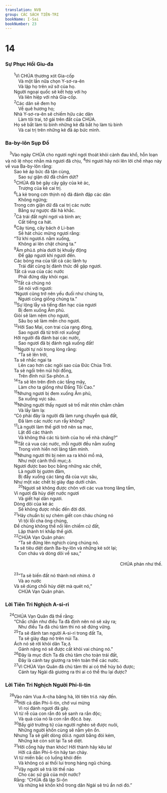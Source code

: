 ```yaml
---
translation: NVB
group: CÁC SÁCH TIÊN-TRI
bookName: I-Sai 
bookNumber: 23
---
```


<div class="title"><h1>14</h1><h3>Sự Phục Hồi Giu-đa </h3></div>
<span class="verse es_14_1">  <sup>1</sup>Vì CHÚA thương xót Gia-cốp <br/>   Và một lần nữa chọn Y-sơ-ra-ên <br/>   Và lập họ trên xứ sở của họ. <br/>  Người ngoại quốc sẽ kết hợp với họ <br/>   Và liên hiệp với nhà Gia-cốp. <br/></span>
<span class="verse es_14_2">  <sup>2</sup>Các dân sẽ đem họ <br/>   Về quê hương họ; <br/>  Nhà Y-sơ-ra-ên sẽ chiếm hữu các dân <br/>   Làm tôi trai, tớ gái trên đất của CHÚA. <br/>  Họ sẽ bắt làm tù binh những kẻ đã bắt họ làm tù binh <br/>   Và cai trị trên những kẻ đã áp bức mình. <br/></span>
<div class="title"><h3>Ba-by-lôn Sụp Đổ </h3></div>
<span class="verse es_14_3"> <sup>3</sup>Vào ngày CHÚA cho ngươi nghỉ ngơi thoát khỏi cảnh đau khổ, hỗn loạn và nô lệ nhọc nhằn mà ngươi đã chịu, </span>
<span class="verse es_14_4"><sup>4</sup>thì ngươi hãy nói lên lời chế nhạo này về vua Ba-by-lôn rằng: <br/>  Sao kẻ áp bức đã tận cùng, <br/>   Sao sự giận dữ đã chấm dứt? <br/></span>
<span class="verse es_14_5">  <sup>5</sup>CHÚA đã bẻ gãy cây gậy của kẻ ác, <br/>   Trượng của kẻ cai trị. <br/></span>
<span class="verse es_14_6">  <sup>6</sup>Là kẻ trong cơn thịnh nộ đã đánh đập các dân <br/>   Không ngừng; <br/>  Trong cơn giận dữ đã cai trị các nước <br/>   Bằng sự ngược đãi hà khắc. <br/></span>
<span class="verse es_14_7">  <sup>7</sup>Cả trái đất nghỉ ngơi và bình an; <br/>   Cất tiếng ca hát. <br/></span>
<span class="verse es_14_8">  <sup>8</sup>Cây tùng, cây bách ở Li-ban <br/>   Sẽ hát chúc mừng ngươi rằng: <br/>  “Từ khi ngươi<a data-toggle="tooltip" data-placement="bottom" title="Nt: ngươi, vua Ba-by-lôn">⚓</a> nằm xuống, <br/>   Không ai lên chặt chúng ta.” <br/></span>
<span class="verse es_14_9">  <sup>9</sup>Âm phủ<a data-toggle="tooltip" data-placement="bottom" title="Nt: shê-ôn">⚓</a> phía dưới bị khuấy động <br/>   Để gặp ngươi khi ngươi đến. <br/>  Các bóng ma của tất cả các lãnh tụ <br/>   Trái đất cũng bị đánh thức để gặp ngươi. <br/>  Tất cả vua của các nước <br/>   Phải đứng dậy khỏi ngai. <br/></span>
<span class="verse es_14_10">  <sup>10</sup>Tất cả chúng nó <br/>   Sẽ nói với ngươi: <br/>  “Ngươi cũng trở nên yếu đuối như chúng ta, <br/>   Ngươi cũng giống chúng ta.” <br/></span>
<span class="verse es_14_11">  <sup>11</sup>Sự lộng lẫy và tiếng đàn hạc của ngươi <br/>   Bị đem xuống Âm phủ. <br/>  Giòi sẽ làm nệm cho ngươi, <br/>   Sâu bọ sẽ làm mền cho ngươi. <br/></span>
<span class="verse es_14_12">  <sup>12</sup>Hỡi Sao Mai, con trai của rạng đông, <br/>   Sao ngươi đã từ trời rơi xuống! <br/>  Hỡi người đã đánh bại các nước, <br/>   Sao ngươi đã bị đánh ngã xuống đất! <br/></span>
<span class="verse es_14_13">  <sup>13</sup>Người tự nói trong lòng rằng: <br/>   “Ta sẽ lên trời, <br/>  Ta sẽ nhấc ngai ta <br/>   Lên cao hơn các ngôi sao của Đức Chúa Trời. <br/>  Ta sẽ ngồi trên núi hội đồng, <br/>   Trên đỉnh núi Sa-phôn.<a data-toggle="tooltip" data-placement="bottom" title="Ctd: miền cực bắc">⚓</a><br/></span>
<span class="verse es_14_14">  <sup>14</sup>Ta sẽ lên trên đỉnh các tầng mây, <br/>   Làm cho ta giống như Đấng Tối Cao.” <br/></span>
<span class="verse es_14_15">  <sup>15</sup>Nhưng ngươi bị đem xuống Âm phủ, <br/>   Sa xuống vực sâu. <br/></span>
<span class="verse es_14_16">  <sup>16</sup>Những người thấy ngươi sẽ trố mắt nhìn chằm chằm <br/>   Và lấy làm lạ: <br/>  “Có phải đây là người đã làm rung chuyển quả đất, <br/>   Đã làm các nước run rẩy không? <br/></span>
<span class="verse es_14_17">  <sup>17</sup>Là người làm thế giới trở nên sa mạc, <br/>   Lật đổ các thành <br/>   Và không thả các tù binh của họ về nhà chăng?” <br/></span>
<span class="verse es_14_18">  <sup>18</sup>Tất cả vua các nước, mỗi người đều nằm xuống <br/>   Trong vinh hiển nơi lăng tẩm mình. <br/></span>
<span class="verse es_14_19">  <sup>19</sup>Nhưng ngươi thì bị ném xa ra khỏi mồ mả, <br/>   Như một cành thối mục;<a data-toggle="tooltip" data-placement="bottom" title="Một số các bản dịch cổ: xác thối rữa">⚓</a><br/>  Ngươi được bao bọc bằng những xác chết, <br/>   Là người bị gươm đâm, <br/>   Bị đẩy xuống các tảng đá của vực sâu, <br/>  Như một xác chết bị giày đạp dưới chân. <br/></span>
<span class="verse es_14_20">   <sup>20</sup>Ngươi sẽ không được chôn với các vua trong lăng tẩm, <br/>  Vì ngươi đã hủy diệt nước ngươi <br/>   Và giết hại dân ngươi. <br/>  Dòng dõi của kẻ ác <br/>   Sẽ không được nhắc đến đời đời. <br/></span>
<span class="verse es_14_21">  <sup>21</sup>Hãy chuẩn bị sự chém giết con cháu chúng nó <br/>   Vì tội lỗi cha ông chúng, <br/>  Để chúng không thể nổi lên chiếm cứ đất, <br/>   Lập thành trì khắp thế giới. <br/></span>
<span class="verse es_14_22">  <sup>22</sup>CHÚA Vạn Quân phán: <br/>   “Ta sẽ đứng lên nghịch cùng chúng nó. <br/>  Ta sẽ tiêu diệt danh Ba-by-lôn và những kẻ sót lại; <br/>   Con cháu và dòng dõi về sau,” <br/> <aside style="text-align:right;">CHÚA phán như thế. </aside><br/></span>
<span class="verse es_14_23">  <sup>23</sup>“Ta sẽ biến đất nó thành nơi nhím<a data-toggle="tooltip" data-placement="bottom" title="Nt: không rõ nghĩa. TEV, NIV: con cú">⚓</a> ở <br/>   Và ao nước <br/>  Và sẽ dùng chổi hủy diệt mà quét nó,” <br/>   CHÚA Vạn Quân phán. <br/></span>
<div class="title"><h3>Lời Tiên Tri Nghịch A-si-ri </h3></div>
<span class="verse es_14_24"> <sup>24</sup>CHÚA Vạn Quân đã thề rằng: <br/>  “Chắc chắn như điều Ta đã định nên nó sẽ xảy ra; <br/>   Như điều Ta đã chủ tâm thì nó sẽ đứng vững. <br/></span>
<span class="verse es_14_25">  <sup>25</sup>Ta sẽ đánh tan người A-si-ri trong đất Ta, <br/>   Ta sẽ giày đạp nó trên núi Ta. <br/>  Ách nó sẽ rời khỏi dân Ta;<a data-toggle="tooltip" data-placement="bottom" title="Nt: chúng nó">⚓</a><br/>   Gánh nặng nó sẽ được cất khỏi vai chúng nó.” <br/></span>
<span class="verse es_14_26">  <sup>26</sup>Đây là mục đích Ta đã chủ tâm cho toàn trái đất, <br/>   Đây là cánh tay giương ra trên toàn thể các nước. <br/></span>
<span class="verse es_14_27">  <sup>27</sup>Vì CHÚA Vạn Quân đã chủ tâm thì ai có thể hủy bỏ được; <br/>   Cánh tay Ngài đã giương ra thì ai có thể thu lại được? <br/></span>
<div class="title"><h3>Lời Tiên Tri Nghịch Người Phi-li-tin </h3></div>
<span class="verse es_14_28"> <sup>28</sup>Vào năm Vua A-cha băng hà, lời tiên tri<a data-toggle="tooltip" data-placement="bottom" title="Ctd: gánh nặng">⚓</a> này đến. <br/></span>
<span class="verse es_14_29">  <sup>29</sup>Hỡi cả dân Phi-li-tin, chớ vui mừng <br/>   Vì roi đánh ngươi đã gãy. <br/>  Vì từ rễ của con rắn đó sẽ sanh ra rắn độc; <br/>   Và quả của nó là con rắn độc<a data-toggle="tooltip" data-placement="bottom" title="Nt: Sêraph">⚓</a> bay. <br/></span>
<span class="verse es_14_30">  <sup>30</sup>Bấy giờ trưởng tử của người nghèo sẽ được nuôi, <br/>   Những người khốn cùng sẽ nằm yên ổn. <br/>  Nhưng Ta sẽ giết dòng dõi<a data-toggle="tooltip" data-placement="bottom" title="Nt: rễ">⚓</a> ngươi bằng đói kém, <br/>   Những kẻ còn sót lại Ta sẽ diệt. <br/></span>
<span class="verse es_14_31">  <sup>31</sup>Hỡi cổng hãy than khóc! Hỡi thành hãy kêu la! <br/>   Hỡi cả dân Phi-li-tin hãy tan chảy. <br/>  Vì từ miền bắc có luồng khói đến <br/>   Và không có ai thối lui trong hàng ngũ chúng. <br/></span>
<span class="verse es_14_32">  <sup>32</sup>Vậy người sẽ trả lời thế nào <br/>   Cho các sứ giả của một nước? <br/>  Rằng: “CHÚA đã lập Si-ôn <br/>   Và những kẻ khốn khổ trong dân Ngài sẽ trú ẩn nơi đó.” <br/></span>
